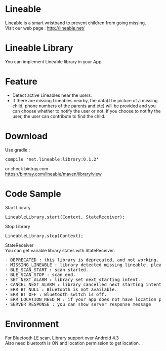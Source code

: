 # Lineable
Lineable is a smart wristband to prevent children from going missing.  
Visit our web page : http://lineable.net/

# Lineable Library
You can implement Lineable library in your App.  

# Feature
- Detect active Lineables near the users.
- If there are missing Lineables nearby, the data(The picture of a missing child, phone numbers of the parents and etc) will be provided and you can choose whether to notify the user or not. If you choose to notifty the user, the user can contribute to find the child.

# Download
Use gradle :  
<pre>compile 'net.lineable:library:0.1.2'</pre>

or check bintray.com  
  https://bintray.com/lineable/maven/library/view  

# Code Sample
Start Library  
<pre>LineableLibrary.start(Context, StateReceiver);</pre>

Stop Library  
<pre>LineableLibrary.stop(Context);</pre>

StateReceiver  
You can get variable library states with StateReceiver.
<pre>
- DEPRECATED : this library is deprecated, and not working. update library.
- MISSING_LINEABLE : library detected missing lineable. please notice to user to find child. 
- BLE_SCAN_START : scan started.
- BLE_SCAN_STOP : scan end.
- SET_NEXT_ALARM : library set next starting intent.
- CANCEL_NEXT_ALARM : library cancelled next starting intent. 
- ERR_BT_NULL : Bluetooth is not available.
- ERR_BT_OFF : Bluetooth switch is off.
- ERR_LOCATION_NEED_M : if your app does not have location permission (from Android M version)
- SERVER_RESPONSE : you can show server response message
</pre>

# Environment
For Bluetooth LE scan, Library support over Android 4.3  
Also need bluetooth is ON and location permission to get location.








